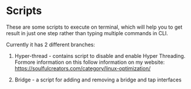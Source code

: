 # Scripts

These are some scripts to execute on terminal, which will help you to get result in just one step rather than typing multiple commands in CLI.

Currently it has 2 different branches:

1. Hyper-thread - contains script to disable and enable Hyper Threading. Formore information on this follow information on my website: https://soulfulcreators.com/category/linux-optimization/

2. Bridge - a script for adding and removing a bridge and tap interfaces

